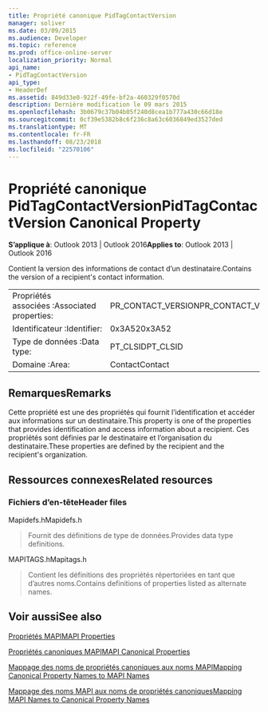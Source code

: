 ```yaml
---
title: Propriété canonique PidTagContactVersion
manager: soliver
ms.date: 03/09/2015
ms.audience: Developer
ms.topic: reference
ms.prod: office-online-server
localization_priority: Normal
api_name:
- PidTagContactVersion
api_type:
- HeaderDef
ms.assetid: 849d33e0-922f-49fe-bf2a-460329f0570d
description: Dernière modification le 09 mars 2015
ms.openlocfilehash: 3b0679c37b04b05f240d8cea1b777a430c66d18e
ms.sourcegitcommit: 0cf39e5382b8c6f236c8a63c6036849ed3527ded
ms.translationtype: MT
ms.contentlocale: fr-FR
ms.lasthandoff: 08/23/2018
ms.locfileid: "22570106"
---
```

# <a name="pidtagcontactversion-canonical-property"></a><span data-ttu-id="44203-103">Propriété canonique PidTagContactVersion</span><span class="sxs-lookup"><span data-stu-id="44203-103">PidTagContactVersion Canonical Property</span></span>

  
  
<span data-ttu-id="44203-104">**S’applique à**: Outlook 2013 | Outlook 2016</span><span class="sxs-lookup"><span data-stu-id="44203-104">**Applies to**: Outlook 2013 | Outlook 2016</span></span> 
  
<span data-ttu-id="44203-105">Contient la version des informations de contact d’un destinataire.</span><span class="sxs-lookup"><span data-stu-id="44203-105">Contains the version of a recipient's contact information.</span></span>
  
|||
|:-----|:-----|
|<span data-ttu-id="44203-106">Propriétés associées :</span><span class="sxs-lookup"><span data-stu-id="44203-106">Associated properties:</span></span>  <br/> |<span data-ttu-id="44203-107">PR_CONTACT_VERSION</span><span class="sxs-lookup"><span data-stu-id="44203-107">PR_CONTACT_VERSION</span></span>  <br/> |
|<span data-ttu-id="44203-108">Identificateur :</span><span class="sxs-lookup"><span data-stu-id="44203-108">Identifier:</span></span>  <br/> |<span data-ttu-id="44203-109">0x3A52</span><span class="sxs-lookup"><span data-stu-id="44203-109">0x3A52</span></span>  <br/> |
|<span data-ttu-id="44203-110">Type de données :</span><span class="sxs-lookup"><span data-stu-id="44203-110">Data type:</span></span>  <br/> |<span data-ttu-id="44203-111">PT_CLSID</span><span class="sxs-lookup"><span data-stu-id="44203-111">PT_CLSID</span></span>  <br/> |
|<span data-ttu-id="44203-112">Domaine :</span><span class="sxs-lookup"><span data-stu-id="44203-112">Area:</span></span>  <br/> |<span data-ttu-id="44203-113">Contact</span><span class="sxs-lookup"><span data-stu-id="44203-113">Contact</span></span>  <br/> |
   
## <a name="remarks"></a><span data-ttu-id="44203-114">Remarques</span><span class="sxs-lookup"><span data-stu-id="44203-114">Remarks</span></span>

<span data-ttu-id="44203-115">Cette propriété est une des propriétés qui fournit l’identification et accéder aux informations sur un destinataire.</span><span class="sxs-lookup"><span data-stu-id="44203-115">This property is one of the properties that provides identification and access information about a recipient.</span></span> <span data-ttu-id="44203-116">Ces propriétés sont définies par le destinataire et l’organisation du destinataire.</span><span class="sxs-lookup"><span data-stu-id="44203-116">These properties are defined by the recipient and the recipient's organization.</span></span>
  
## <a name="related-resources"></a><span data-ttu-id="44203-117">Ressources connexes</span><span class="sxs-lookup"><span data-stu-id="44203-117">Related resources</span></span>

### <a name="header-files"></a><span data-ttu-id="44203-118">Fichiers d’en-tête</span><span class="sxs-lookup"><span data-stu-id="44203-118">Header files</span></span>

<span data-ttu-id="44203-119">Mapidefs.h</span><span class="sxs-lookup"><span data-stu-id="44203-119">Mapidefs.h</span></span>
  
> <span data-ttu-id="44203-120">Fournit des définitions de type de données.</span><span class="sxs-lookup"><span data-stu-id="44203-120">Provides data type definitions.</span></span>
    
<span data-ttu-id="44203-121">MAPITAGS.h</span><span class="sxs-lookup"><span data-stu-id="44203-121">Mapitags.h</span></span>
  
> <span data-ttu-id="44203-122">Contient les définitions des propriétés répertoriées en tant que d’autres noms.</span><span class="sxs-lookup"><span data-stu-id="44203-122">Contains definitions of properties listed as alternate names.</span></span>
    
## <a name="see-also"></a><span data-ttu-id="44203-123">Voir aussi</span><span class="sxs-lookup"><span data-stu-id="44203-123">See also</span></span>



[<span data-ttu-id="44203-124">Propriétés MAPI</span><span class="sxs-lookup"><span data-stu-id="44203-124">MAPI Properties</span></span>](mapi-properties.md)
  
[<span data-ttu-id="44203-125">Propriétés canoniques MAPI</span><span class="sxs-lookup"><span data-stu-id="44203-125">MAPI Canonical Properties</span></span>](mapi-canonical-properties.md)
  
[<span data-ttu-id="44203-126">Mappage des noms de propriétés canoniques aux noms MAPI</span><span class="sxs-lookup"><span data-stu-id="44203-126">Mapping Canonical Property Names to MAPI Names</span></span>](mapping-canonical-property-names-to-mapi-names.md)
  
[<span data-ttu-id="44203-127">Mappage des noms MAPI aux noms de propriétés canoniques</span><span class="sxs-lookup"><span data-stu-id="44203-127">Mapping MAPI Names to Canonical Property Names</span></span>](mapping-mapi-names-to-canonical-property-names.md)

